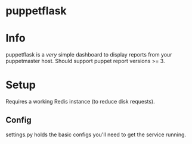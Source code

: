 # puppetflask

# Info
puppetflask is a _very_ simple dashboard to display reports from your puppetmaster host. Should support puppet report versions >= 3.

# Setup
Requires a working Redis instance (to reduce disk requests).

## Config
settings.py holds the basic configs you'll need to get the service running.
